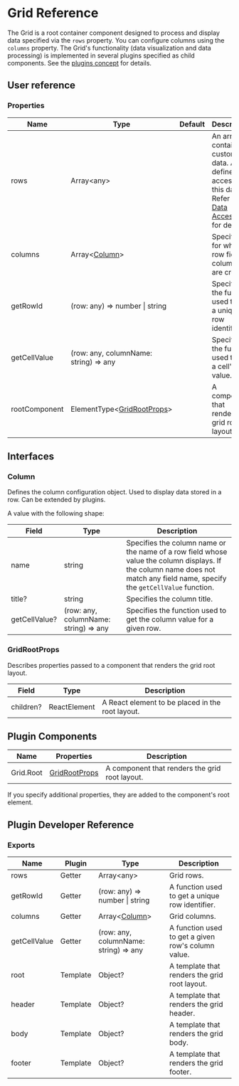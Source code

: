 # Grid Reference

The Grid is a root container component designed to process and display data specified via the `rows` property. You can configure columns using the `columns` property. The Grid's functionality (data visualization and data processing) is implemented in several plugins specified as child components. See the [plugins concept](../README.md#plugins-overview) for details.

## User reference

### Properties

Name | Type | Default | Description
-----|------|---------|------------
rows | Array&lt;any&gt; | | An array containing custom data. A user defines the access to this data. Refer to [Data Accessors](../guides/data-accessors.md) for details.
columns | Array&lt;[Column](#column)&gt; | | Specifies for which row fields columns are created.
getRowId | (row: any) => number &#124; string | | Specifies the function used to get a unique row identifier.
getCellValue | (row: any, columnName: string) => any | | Specifies the function used to get a cell's value.
rootComponent | ElementType&lt;[GridRootProps](#gridrootprops)&gt; | | A component that renders the grid root layout.

## Interfaces

### Column

Defines the column configuration object. Used to display data stored in a row. Can be extended by plugins.

A value with the following shape:

Field | Type | Description
------|------|------------
name | string | Specifies the column name or the name of a row field whose value the column displays. If the column name does not match any field name, specify the `getCellValue` function.
title? | string | Specifies the column title.
getCellValue? | (row: any, columnName: string) => any | Specifies the function used to get the column value for a given row.

### GridRootProps

Describes properties passed to a component that renders the grid root layout.

Field | Type | Description
------|------|------------
children? | ReactElement | A React element to be placed in the root layout.

## Plugin Components

Name | Properties | Description
-----|------------|------------
Grid.Root | [GridRootProps](#gridrootprops) | A component that renders the grid root layout.

If you specify additional properties, they are added to the component's root element.

## Plugin Developer Reference

### Exports

Name | Plugin | Type | Description
-----|--------|------|------------
rows | Getter | Array&lt;any&gt; | Grid rows.
getRowId | Getter | (row: any) => number &#124; string | A function used to get a unique row identifier.
columns | Getter | Array&lt;[Column](#column)&gt; | Grid columns.
getCellValue | Getter | (row: any, columnName: string) => any | A function used to get a given row's column value.
root | Template | Object? | A template that renders the grid root layout.
header | Template | Object? | A template that renders the grid header.
body | Template | Object? | A template that renders the grid body.
footer | Template | Object? | A template that renders the grid footer.
